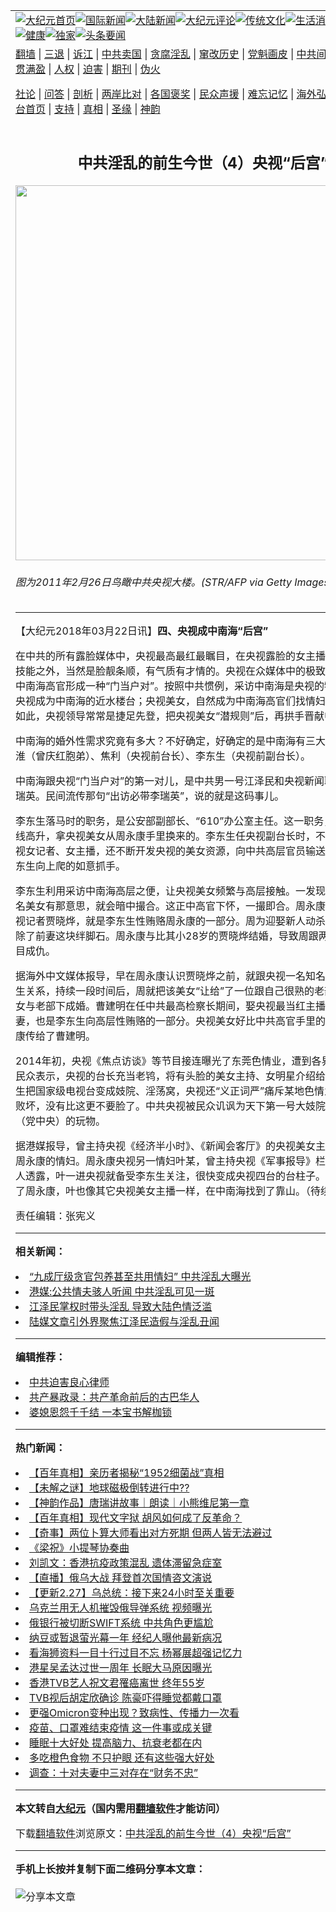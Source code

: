 <a name="1" id="1" target="_blank"></a><span id="1"></span>
<table align=center border="0"><tr><td colspan="2" VALIGN=TOP><a href="https://github.com/hxcaik307/djy/blob/master/gb/nf1351518.md#1"><img src="https://raw.githubusercontent.com/hxcaik307/www/master/t/djy/1.jpg" title="大纪元首页" alt="大纪元首页"></a><a href="https://github.com/hxcaik307/djy/blob/master/gb/n24hr.md#1"><img src="https://raw.githubusercontent.com/hxcaik307/www/master/t/djy/3.jpg" title="国际新闻" alt="国际新闻"></a><a href="https://github.com/hxcaik307/djy/blob/master/gb/nsc413.md#1"><img src="https://raw.githubusercontent.com/hxcaik307/www/master/t/djy/4.jpg" title="大陆新闻" alt="大陆新闻"></a><a href="https://github.com/hxcaik307/djy/blob/master/gb/news392.md#1"><img src="https://raw.githubusercontent.com/hxcaik307/www/master/t/djy/5.jpg" title="大纪元评论" alt="大纪元评论"></a><a href="https://github.com/hxcaik307/djy/blob/master/gb/news2007.md#1"><img src="https://raw.githubusercontent.com/hxcaik307/www/master/t/djy/6.jpg" title="传统文化" alt="传统文化"></a><a href="https://github.com/hxcaik307/djy/blob/master/gb/news2008.md#1"><img src="https://raw.githubusercontent.com/hxcaik307/www/master/t/djy/7.jpg" title="生活消费" alt="生活消费"></a><a href="https://github.com/hxcaik307/djy/blob/master/gb/ncyule.md#1"><img src="https://raw.githubusercontent.com/hxcaik307/www/master/t/djy/8.jpg" title="娱乐休闲" alt="娱乐休闲"></a><a href="https://github.com/hxcaik307/djy/blob/master/gb/nsc1002.md#1"><img src="https://raw.githubusercontent.com/hxcaik307/www/master/t/djy/9.jpg" title="健康" alt="健康"></a><a href="https://github.com/hxcaik307/djy/blob/master/gb/nf6092.md#1"><img src="https://raw.githubusercontent.com/hxcaik307/www/master/t/djy/10a.jpg" title="独家" alt="独家"></a><a href="https://github.com/hxcaik307/djy/blob/master/gb/nf4514.md#1"><img src="https://raw.githubusercontent.com/hxcaik307/www/master/t/djy/12a.jpg" title="头条要闻" alt="头条要闻"></a></td></tr>
<tr><td colspan="2" VALIGN=TOP><a target="_blank" href="https://github.com/hxcaik307/www/blob/master/README.md?zsrh#1">翻墙</a> | <a target="_blank" href="https://github.com/hxcaik307/djy/blob/master/gb/nf5657.md#1">三退</a> | <a target="_blank" href="https://github.com/hxcaik307/djy/blob/master/gb/nf6124.md#1">诉江</a> | <a target="_blank" href="https://github.com/hxcaik307/djy/blob/master/gb/nf1176117.md#1">中共卖国</a> | <a target="_blank" href="https://github.com/hxcaik307/djy/blob/master/gb/nf5773.md#1">贪腐淫乱</a> | <a target="_blank" href="https://github.com/hxcaik307/djy/blob/master/gb/nf1176115.md#1">窜改历史</a> | <a target="_blank" href="https://github.com/hxcaik307/djy/blob/master/gb/nf1176107.md#1">党魁画皮</a> | <a target="_blank" href="https://github.com/hxcaik307/djy/blob/master/gb/nf1320400.md#1">中共间谍</a> | <a target="_blank" href="https://github.com/hxcaik307/djy/blob/master/gb/nf1176114.md#1">破坏传统</a> | <a target="_blank" href="https://github.com/hxcaik307/ntdtv/blob/master/gb/prog447_1.md#1">恶贯满盈</a> | <a target="_blank" href="https://github.com/hxcaik307/djy/blob/master/gb/ncid278.md#1">人权</a> | <a target="_blank" href="https://github.com/hxcaik307/djy/blob/master/gb/nf1176111.md#1">迫害</a> | <a target="_blank" href="https://gitlab.com/szzdlab/mh-qikan/blob/master/README.md#1">期刊</a> | <a target="_blank" href="https://github.com/hxcaik307/djy/blob/master/gb/nf5562.md#1">伪火</a></p><p><a target="_blank" href="https://github.com/hxcaik307/djy/blob/master/gb/9p.md#1">社论</a> | <a target="_blank" href="https://github.com/hxcaik307/djy/blob/master/gb/nf4378.md#1">问答</a> | <a target="_blank" href="https://github.com/hxcaik307/djy/blob/master/gb/nf5792.md#1">剖析</a> | <a target="_blank" href="https://github.com/hxcaik307/djy/blob/master/gb/nf5735.md#1">两岸比对</a> | <a target="_blank" href="https://github.com/hxcaik307/djy/blob/master/gb/nf6119.md#1">各国褒奖</a> | <a target="_blank" href="https://github.com/hxcaik307/djy/blob/master/gb/nf6120.md#1">民众声援</a> | <a target="_blank" href="https://github.com/hxcaik307/djy/blob/master/gb/nf1188594.md#1">难忘记忆</a> | <a target="_blank" href="https://github.com/hxcaik307/djy/blob/master/gb/nf3180.md#1">海外弘传</a> | <a target="_blank" href="https://github.com/hxcaik307/djy/blob/master/gb/nf5410.md#1">万人上访</a> | <a target="_blank" href="https://github.com/hxcaik307/www/blob/master/README.md?zsrh#1">平台首页</a> | <a target="_blank" href="https://github.com/hxcaik307/djy/blob/master/gb/nf4386.md#1">支持</a> | <a target="_blank" href="https://github.com/hxcaik307/djy/blob/master/gb/nf4389.md#1">真相</a> | <a target="_blank" href="https://github.com/hxcaik307/djy/blob/master/gb/nf5790.md#1">圣缘</a> | <a target="_blank" href="https://github.com/hxcaik307/djy/blob/master/gb/nf4786.md#1">神韵</a></td></tr>
<tr><td VALIGN=TOP width="626"><h2 align=center>中共淫乱的前生今世（4）央视“后宫”</h2>
<img width="600" src="https://i.epochtimes.com/assets/uploads/2021/05/id12964083-GettyImages-109707981-600x400.jpg" />
<h6>图为2011年2月26日鸟瞰中共央视大楼。(STR/AFP via Getty Images)
</h6>
<hr>
	<p>【大纪元2018年03月22日讯】<strong>四、<ahref="https://github.com/hxcaik307/djy/blob/master/gb/tag/%E5%A4%AE%E8%A7%86.md#1">央视</a>成中南海“后宫”</strong></p>
<p>在中共的所有露脸媒体中，<ahref="https://github.com/hxcaik307/djy/blob/master/gb/tag/%E5%A4%AE%E8%A7%86.md#1">央视</a>最高最红最瞩目，在央视露脸的女主播主持们，专业技能之外，当然是脸靓条顺，有气质有才情的。央视在众媒体中的极致高端，恰恰和中南海高官形成一种“门当户对”。按照中共惯例，采访中南海是央视的特权。于是，央视成为中南海的近水楼台；央视美女，自然成为中南海高官们找情妇的首选。不仅如此，央视领导常常是捷足先登，把央视美女“潜规则”后，再拱手晋献中南海。</p>
<p>中南海的婚外性需求究竟有多大？不好确定，好确定的是中南海有三大皮条客：曾庆淮（曾庆红胞弟）、<ahref="https://github.com/hxcaik307/djy/blob/master/gb/tag/%E7%84%A6%E5%88%A9.md#1">焦利</a>（央视前台长）、<ahref="https://github.com/hxcaik307/djy/blob/master/gb/tag/%E6%9D%8E%E4%B8%9C%E7%94%9F.md#1">李东生</a>（央视前副台长）。</p>
<p>中南海跟央视“门当户对”的第一对儿，是中共男一号江泽民和央视新闻联播女一号李瑞英。民间流传那句“出访必带李瑞英”，说的就是这码事儿。</p>
<p><ahref="https://github.com/hxcaik307/djy/blob/master/gb/tag/%E6%9D%8E%E4%B8%9C%E7%94%9F.md#1">李东生</a>落马时的职务，是公安部副部长、“610”办公室主任。这一职务，是从央视曲线高升，拿央视美女从<ahref="https://github.com/hxcaik307/djy/blob/master/gb/tag/%E5%91%A8%E6%B0%B8%E5%BA%B7.md#1">周永康</a>手里换来的。李东生任央视副台长时，不但自己玩弄央视女记者、女主播，还不断开发央视的美女资源，向中共高层官员输送，性贿赂成李东生向上爬的如意抓手。</p>
<p>李东生利用采访中南海高层之便，让央视美女频繁与高层接触。一发现哪个高官对哪名美女有那意思，就会暗中撮合。这正中高官下怀，一撮即合。周永康二任妻子、央视记者贾晓烨，就是李东生性贿赂周永康的一部分。周为迎娶新人动杀机，制造车祸除了前妻这块绊脚石。周永康与比其小28岁的贾晓烨结婚，导致周跟两个儿子差点反目成仇。</p>
<p>据海外中文媒体报导，早在周永康认识贾晓烨之前，就跟央视一名知名美女主持人发生关系，持续一段时间后，周就把该美女“让给”了一位跟自己很熟的老部下，后来美女与老部下成婚。曹建明在任中共最高检察长期间，娶央视最当红主播之一王小丫为妻，也是李东生向高层性贿赂的一部分。央视美女好比中共高官手里的接力棒，周永康传给了曹建明。</p>
<p>2014年初，央视《焦点访谈》等节目接连曝光了东莞色情业，遭到各界围攻。大陆民众表示，央视的台长充当老鸨，将有头脸的美女主持、女明星介绍给各路权贵，生生把国家级电视台变成妓院、淫荡窝，央视还“义正词严”痛斥某地色情业泛滥，道德败坏，没有比这更不要脸了。中共央视被民众讥讽为天下第一号大妓院，只是裆中央（党中央）的玩物。</p>
<p>据港媒报导，曾主持央视《经济半小时》、《新闻会客厅》的央视美女主持人沈某，是周永康的情妇。周永康央视另一情妇叶某，曾主持央视《军事报导》栏目。央视知情人透露，叶一进央视就备受李东生关注，很快变成央视四台的台柱子。李把叶介绍给了周永康，叶也像其它央视美女主播一样，在中南海找到了靠山。（待续）</p>
<p>责任编辑：张宪义</p>
	
<hr>


<strong>相关新闻：</strong>
<li><a href="https://github.com/hxcaik307/djy/blob/master/gb/14/3/1/n4094812.md#1">“九成厅级贪官包养甚至共用情妇” 中共淫乱大曝光</a></li>
<li><a href="https://github.com/hxcaik307/djy/blob/master/gb/15/2/17/n4368920.md#1">港媒:公共情夫骇人听闻 中共淫乱可见一斑</a></li>
<li><a href="https://github.com/hxcaik307/djy/blob/master/gb/16/6/7/n7973049.md#1">江泽民掌权时带头淫乱 导致大陆色情泛滥</a></li>
<li><a href="https://github.com/hxcaik307/djy/blob/master/gb/17/1/11/n8693528.md#1">陆媒文章引外界聚焦江泽民造假与淫乱丑闻</a></li>
<hr>


<strong>编辑推荐：</strong>
<li><a href="https://github.com/upjkzu3674/djy/blob/master/gb/9/2/9/n2422991.md?dfh#1" target="_blank">中共迫害良心律师</a></li><li><a href="https://github.com/tsiac2612/djy/blob/master/gb/19/5/10/n11248062.md#1" target="_blank">共产暴政录：共产革命前后的古巴华人</a></li><li><a href="https://github.com/tsiac2612/djy/blob/master/gb/18/8/5/n10617345.md#1" target="_blank">婆媳恩怨千千结 一本宝书解枷锁</a></li>
<hr>

<strong>热门新闻：</strong>
<li><a href="https://github.com/hxcaik307/djy/blob/master/gb/22/2/14/n13576716.md#1">【百年真相】亲历者揭秘“1952细菌战”真相</a></li>
<li><a href="https://github.com/hxcaik307/djy/blob/master/gb/22/2/25/n13605590.md#1">【未解之谜】地球磁极倒转进行中??</a></li>
<li><a href="https://github.com/hxcaik307/djy/blob/master/gb/22/2/28/n13610168.md#1">【神韵作品】唐瑞讲故事｜朗读｜小熊维尼第一章</a></li>
<li><a href="https://github.com/hxcaik307/djy/blob/master/gb/22/2/22/n13597113.md#1">【百年真相】现代文字狱 胡风如何成了反革命？</a></li>
<li><a href="https://github.com/hxcaik307/djy/blob/master/gb/22/2/17/n13582752.md#1">【奇事】两位卜算大师看出对方死期 但两人皆无法避过</a></li>
<li><a href="https://github.com/hxcaik307/djy/blob/master/gb/22/3/1/n13614863.md#1">《梁祝》小提琴协奏曲</a></li>
<li><a href="https://github.com/hxcaik307/djy/blob/master/gb/22/3/2/n13615078.md#1">刘凯文：香港抗疫政策混乱 遗体滞留急症室</a></li>
<li><a href="https://github.com/hxcaik307/djy/blob/master/gb/22/3/1/n13614595.md#1">【直播】俄乌大战 拜登首次国情咨文演说</a></li>
<li><a href="https://github.com/hxcaik307/djy/blob/master/gb/22/2/26/n13607661.md#1">【更新2.27】乌总统：接下来24小时至关重要</a></li>
<li><a href="https://github.com/hxcaik307/djy/blob/master/gb/22/2/28/n13610320.md#1">乌克兰用无人机摧毁俄导弹系统 视频曝光</a></li>
<li><a href="https://github.com/hxcaik307/djy/blob/master/gb/22/2/27/n13609576.md#1">俄银行被切断SWIFT系统 中共角色更尴尬</a></li>
<li><a href="https://github.com/hxcaik307/djy/blob/master/gb/22/2/27/n13609572.md#1">纳豆或暂退萤光幕一年 经纪人曝他最新病况</a></li>
<li><a href="https://github.com/hxcaik307/djy/blob/master/gb/22/2/27/n13609465.md#1">看海狮资料一目十行过目不忘 杨幂展超强记忆力</a></li>
<li><a href="https://github.com/hxcaik307/djy/blob/master/gb/22/2/28/n13612216.md#1">港星吴孟达过世一周年 长眠大马原因曝光</a></li>
<li><a href="https://github.com/hxcaik307/djy/blob/master/gb/22/3/1/n13614510.md#1">香港TVB艺人祝文君罹癌离世 终年55岁</a></li>
<li><a href="https://github.com/hxcaik307/djy/blob/master/gb/22/2/28/n13612151.md#1">TVB视后胡定欣确诊 陈豪吓得睡觉都戴口罩</a></li>
<li><a href="https://github.com/hxcaik307/djy/blob/master/gb/22/2/28/n13612112.md#1">更强Omicron变种出现？致病性、传播力一次看</a></li>
<li><a href="https://github.com/hxcaik307/djy/blob/master/gb/22/2/23/n13599631.md#1">疫苗、口罩难结束疫情 这一件事或成关键</a></li>
<li><a href="https://github.com/hxcaik307/djy/blob/master/gb/22/2/26/n13607140.md#1">睡眠十大好处 提高脑力、抗衰老都在内</a></li>
<li><a href="https://github.com/hxcaik307/djy/blob/master/gb/22/2/27/n13608014.md#1">多吃橙色食物 不只护眼 还有这些强大好处</a></li>
<li><a href="https://github.com/hxcaik307/djy/blob/master/gb/22/2/27/n13607888.md#1">调查：十对夫妻中三对存在“财务不忠”</a></li>
<hr>

<strong>本文转自<a href="https://www.epochtimes.com">大纪元</a>（国内需用<a href="https://github.com/hxcaik307/www/blob/master/README.md#8">翻墙软件</a>才能访问）</strong><p>下载<a href="https://github.com/hxcaik307/www/blob/master/README.md#8">翻墙软件</a>浏览原文：<a href="https://www.epochtimes.com/gb/18/3/21/n10237420.htm">中共淫乱的前生今世（4）央视“后宫”</a></p><hr>

<strong>手机上长按并复制下面二维码分享本文章：</strong><br><br><img src="https://chart.apis.google.com/chart?cht=qr&chs=240x240&choe=UTF-8&chld=M|2&chl=https://github.com/hxcaik307/djy/blob/master/gb/18/3/21/n10237420.md%231" title="分享本文章"></td><td VALIGN=TOP><a href="https://github.com/hxcaik307/djy/blob/master/gb/16/1/21/n4622075.md?dfh#1" target="_blank"><img src="https://raw.githubusercontent.com/hxcaik307/djy/master/gb/300/wei-f1.jpg" title="中共的伪火骗局"  alt="中共的伪火骗局"></a><br><a href="https://github.com/hxcaik307/www/blob/master/README.md?dfh#9" target="_blank"><img src="https://raw.githubusercontent.com/hxcaik307/djy/master/gb/300/yong-h.jpg" title="永恒的见证"  alt="永恒的见证"></a><br><a href="https://github.com/hxcaik307/djy/blob/master/gb/13/9/29/n3974789.md?dfh#1" target="_blank"><img src="https://raw.githubusercontent.com/hxcaik307/djy/master/gb/300/shang-lnz.jpg" title="善良女子被中共投男牢"  alt="善良女子被中共投男牢"></a><br><a href="https://github.com/hxcaik307/djy/blob/master/gb/16/3/16/n4663449.md?dfh#1" target="_blank"><img src="https://raw.githubusercontent.com/hxcaik307/djy/master/gb/300/huo-z3.jpg" title="警卫目击活摘器官"  alt="警卫目击活摘器官"></a><br><a href="https://github.com/hxcaik307/djy/blob/master/gb/16/8/7/n8177641.md?dfh#1" target="_blank"><img src="https://raw.githubusercontent.com/hxcaik307/djy/master/gb/300/huo-z4.jpg" title="证人描述活摘恐怖"  alt="证人描述活摘恐怖"></a><br><a href="https://github.com/hxcaik307/djy/blob/master/gb/10/4/19/n2881569.md?dfh#1" target="_blank"><img src="https://raw.githubusercontent.com/hxcaik307/djy/master/gb/300/huo-z1.jpg" title="揭开活摘器官黑幕"  alt="揭开活摘器官黑幕"></a><br><a href="https://github.com/hxcaik307/djy/blob/master/gb/10/11/7/n3077476.md?dfh#1" target="_blank"><img src="https://raw.githubusercontent.com/hxcaik307/djy/master/gb/300/ma-ks.jpg" title="马克思的成魔之路"  alt="马克思的成魔之路"></a><br><a href="https://github.com/hxcaik307/djy/blob/master/gb/14/6/9/n4173977.md?dfh#1" target="_blank"><img src="https://raw.githubusercontent.com/hxcaik307/djy/master/gb/300/chang-zs.jpg" title="藏字石 蕴天机"  alt="藏字石 蕴天机"></a><br><a href="https://github.com/hxcaik307/djy/blob/master/gb/18/5/10/n10381511.md?dfh#1" target="_blank"><img src="https://raw.githubusercontent.com/hxcaik307/djy/master/gb/300/st1.jpg" title="关注三亿人三退"  alt="关注三亿人三退"></a><br><a href="https://github.com/hxcaik307/djy/blob/master/gb/18/3/21/n10237682.md?dfh#1" target="_blank"><img src="https://raw.githubusercontent.com/hxcaik307/djy/master/gb/300/jie-t.jpg" title="解体中共复兴中华"  alt="解体中共复兴中华"></a><br><a href="https://github.com/hxcaik307/djy/blob/master/gb/9/2/9/n2422991.md?dfh#1" target="_blank"><img src="https://raw.githubusercontent.com/hxcaik307/djy/master/gb/300/gao-zs.jpg" title="中共迫害良心律师"  alt="中共迫害良心律师"></a><br><a href="https://github.com/hxcaik307/djy/blob/master/gb/18/12/9/n10900044.md?dfh#1" target="_blank"><img src="https://raw.githubusercontent.com/hxcaik307/djy/master/gb/300/sj1.jpg" title="三百多万人举报江泽民"  alt="三百多万人举报江泽民"></a><br><a href="https://github.com/hxcaik307/djy/blob/master/gb/18/8/28/n10672014.md?dfh#1" target="_blank"><img src="https://raw.githubusercontent.com/hxcaik307/djy/master/gb/300/sj2.jpg" title="这些官员为何起诉江泽民"  alt="这些官员为何起诉江泽民"></a><br><a href="https://github.com/hxcaik307/djy/blob/master/gb/8/12/18/n2367165.md?dfh#1" target="_blank"><img src="https://raw.githubusercontent.com/hxcaik307/djy/master/gb/300/liangan.jpg" title="海峡两岸的强烈对比"  alt="海峡两岸的强烈对比"></a><br><a href="https://github.com/hxcaik307/djy/blob/master/gb/15/12/10/n4593139.md?dfh#1" target="_blank"><img src="https://raw.githubusercontent.com/hxcaik307/djy/master/gb/300/jia-ndzl.jpg" title="加拿大总理的贺信"  alt="加拿大总理的贺信"></a><br><a href="https://github.com/hxcaik307/djy/blob/master/gb/11/6/17/n3289382.md?dfh#1" target="_blank"><img src="https://raw.githubusercontent.com/hxcaik307/djy/master/gb/300/xiao-wd.jpg" title="探寻真相兼听则明"  alt="探寻真相兼听则明"></a><br><a href="https://github.com/hxcaik307/djy/blob/master/gb/18/10/27/n10812623.md?dfh#1" target="_blank"><img src="https://raw.githubusercontent.com/hxcaik307/djy/master/gb/300/yindu.jpg" title="印度媒体报道东方"  alt="印度媒体报道东方"></a><br><a href="https://github.com/hxcaik307/djy/blob/master/gb/18/6/9/n10469652.md?dfh#1" target="_blank"><img src="https://raw.githubusercontent.com/hxcaik307/djy/master/gb/300/xie-j.jpg" title="不一样的海外校园"  alt="不一样的海外校园"></a><br><a href="https://github.com/hxcaik307/djy/blob/master/gb/7/4/5/n1669415.md?dfh#1" target="_blank"><img src="https://raw.githubusercontent.com/hxcaik307/djy/master/gb/300/li-up.jpg" title="从大师到徒弟的传奇"  alt="从大师到徒弟的传奇"></a><br><a href="https://github.com/hxcaik307/djy/blob/master/gb/17/5/26/n9191512.md?dfh#1" target="_blank"><img src="https://raw.githubusercontent.com/hxcaik307/djy/master/gb/300/zfl2.jpg" title="亿万人与东方一本奇书"  alt="亿万人与东方一本奇书"></a><br><a href="https://github.com/hxcaik307/djy/blob/master/gb/13/11/27/n4020290.md?dfh#1" target="_blank"><img src="https://raw.githubusercontent.com/hxcaik307/djy/master/gb/300/zhen-h.jpg" title="大陆见不到的震撼场面"  alt="大陆见不到的震撼场面"></a><br><a href="https://github.com/hxcaik307/djy/blob/master/gb/15/7/17/n4482910.md?dfh#1" target="_blank"><img src="https://raw.githubusercontent.com/hxcaik307/djy/master/gb/300/dalu-sk.jpg" title="人心向善 大陆当初盛况"  alt="人心向善 大陆当初盛况"></a><br><a href="https://github.com/hxcaik307/djy/blob/master/gb/19/1/5/n10955468.md?dfh#1" target="_blank"><img src="https://raw.githubusercontent.com/hxcaik307/djy/master/gb/300/zfl1.jpg" title="追寻真理 这书讲什么"  alt="追寻真理 这书讲什么"></a><br><a href="https://github.com/hxcaik307/www/blob/master/README.md?dfh#1" target="_blank"><img src="https://raw.githubusercontent.com/hxcaik307/djy/master/gb/300/fq1.jpg" title="下载免费翻墙软件"  alt="下载免费翻墙软件"></a><br></td></tr></table>
